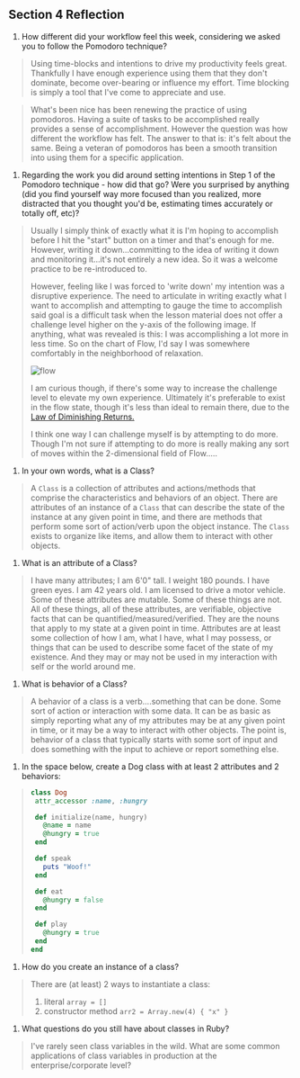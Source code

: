 ## Section 4 Reflection

1. How different did your workflow feel this week, considering we asked you to follow the Pomodoro technique?


>Using time-blocks and intentions to drive my productivity feels great. Thankfully I have enough experience using them that they don't dominate, become over-bearing or influence my effort. Time blocking is simply a tool that I've come to appreciate and use.

> What's been nice has been renewing the practice of using pomodoros. Having a suite of tasks to be accomplished really provides a sense of accomplishment. However the question was how different the workflow has felt. The answer to that is: it's felt about the same. Being a veteran of pomodoros has been a smooth transition into using them for a specific application.


1. Regarding the work you did around setting intentions in Step 1 of the Pomodoro technique - how did that go? Were you surprised by anything (did you find yourself way more focused than you realized, more distracted that you thought you'd be, estimating times accurately or totally off, etc)?

>Usually I simply think of exactly what it is I'm hoping to accomplish before I hit the "start" button on a timer and that's enough for me. However, writing it down...committing to the idea of writing it down and monitoring it...it's not entirely a new idea. So it was a welcome practice to be re-introduced to.
>
>However, feeling like I was forced to 'write down' my intention was a disruptive experience. The need to articulate in writing exactly what I want to accomplish and attempting to gauge the time to accomplish said goal is a difficult task when the lesson material does not offer a challenge level higher on the y-axis of the following image.  If anything, what was revealed is this: I was accomplishing a lot more in less time. So on the chart of Flow, I'd say I was somewhere comfortably in the neighborhood of relaxation.
>
>![flow](https://user-images.githubusercontent.com/35391349/120940812-57054500-c6dc-11eb-8c02-f397065ca97c.png)
>
> I am curious though, if there's some way to increase the challenge level to elevate my own experience. Ultimately it's preferable to exist in the flow state, though it's less than ideal to remain there, due to the [Law of Diminishing Returns.](https://en.wikipedia.org/wiki/Diminishing_returns)
>
>I think one way I can challenge myself is by attempting to do more. Though I'm not sure if attempting to do more is really making any sort of moves within the 2-dimensional field of Flow.....


1. In your own words, what is a Class?

> A `Class` is a collection of attributes and actions/methods that comprise the characteristics and behaviors of an object. There are attributes of an instance of a `Class` that can describe the state of the instance at any given point in time, and there are methods that perform some sort of action/verb upon the object instance. The `Class` exists to organize like items, and allow them to interact with other objects.

1. What is an attribute of a Class?

> I have many attributes; I am 6'0" tall. I weight 180 pounds. I have green eyes. I am 42 years old. I am licensed to drive a motor vehicle. Some of these attributes are mutable. Some of these things are not. All of these things, all of these attributes, are verifiable, objective facts that can be quantified/measured/verified. They are the nouns that apply to my state at a given point in time. Attributes are at least some collection of how I am, what I have, what I may possess, or things that can be used to describe some facet of the state of my existence. And they may or may not be used in my interaction with self or the world around me.

1. What is behavior of a Class?

> A behavior of a class is a verb....something that can be done. Some sort of action or interaction with some data. It can be as basic as simply reporting what any of my attributes may be at any given point in time, or it may be a way to interact with other objects. The point is, behavior of a class that typically starts with some sort of input and does something with the input to achieve or report something else.

1. In the space below, create a Dog class with at least 2 attributes and 2 behaviors:

>```rb
>class Dog
>  attr_accessor :name, :hungry
>
>  def initialize(name, hungry)
>    @name = name
>    @hungry = true
>  end
>
>  def speak
>    puts "Woof!"
>  end
>
>  def eat
>    @hungry = false
>  end
>
>  def play
>    @hungry = true
>  end
>end
>
>```

1. How do you create an instance of a class?

>There are (at least) 2 ways to instantiate a class:
>1. literal `array = []`
>2. constructor method  `arr2 = Array.new(4) { "x" }`

1. What questions do you still have about classes in Ruby?  

> I've rarely seen class variables in the wild. What are some common applications of class variables in production at the enterprise/corporate level?
